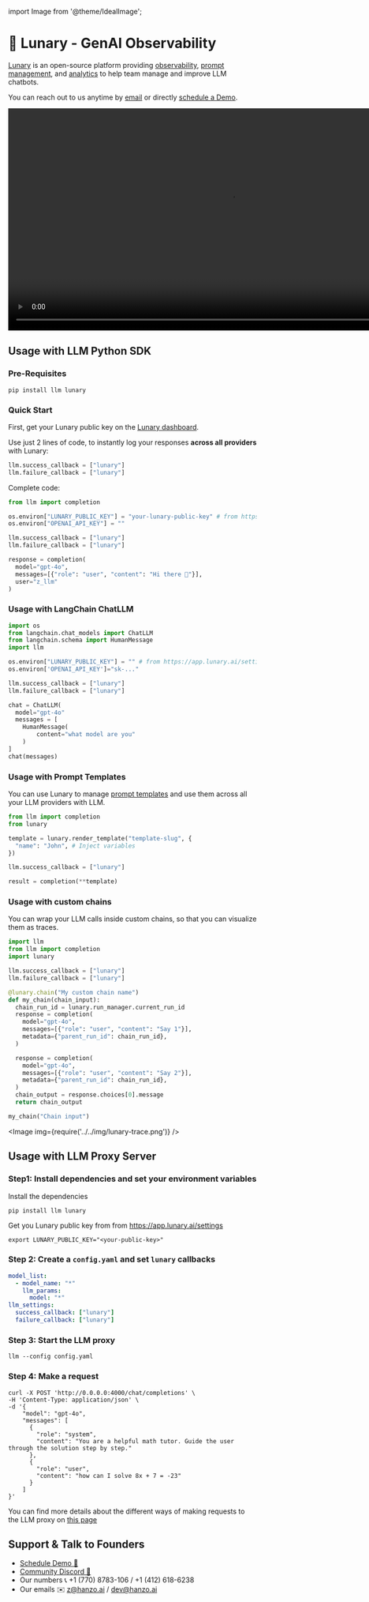 import Image from '@theme/IdealImage';

# 🌙 Lunary - GenAI Observability 

[Lunary](https://lunary.ai/) is an open-source platform providing [observability](https://lunary.ai/docs/features/observe), [prompt management](https://lunary.ai/docs/features/prompts), and [analytics](https://lunary.ai/docs/features/observe#analytics) to help team manage and improve LLM chatbots.

You can reach out to us anytime by [email](mailto:hello@lunary.ai) or directly [schedule a Demo](https://lunary.ai/schedule).

<video controls width='900' >
  <source src='https://lunary.ai/videos/demo-annotated.mp4'/>
</video>


## Usage with LLM Python SDK
### Pre-Requisites

```shell
pip install llm lunary
```

### Quick Start

First, get your Lunary public key on the [Lunary dashboard](https://app.lunary.ai/).

Use just 2 lines of code, to instantly log your responses **across all providers** with Lunary:

```python
llm.success_callback = ["lunary"]
llm.failure_callback = ["lunary"]
```

Complete code:
```python
from llm import completion

os.environ["LUNARY_PUBLIC_KEY"] = "your-lunary-public-key" # from https://app.lunary.ai/)
os.environ["OPENAI_API_KEY"] = ""

llm.success_callback = ["lunary"]
llm.failure_callback = ["lunary"]

response = completion(
  model="gpt-4o",
  messages=[{"role": "user", "content": "Hi there 👋"}],
  user="z_llm"
)
```

### Usage with LangChain ChatLLM 
```python
import os
from langchain.chat_models import ChatLLM
from langchain.schema import HumanMessage
import llm

os.environ["LUNARY_PUBLIC_KEY"] = "" # from https://app.lunary.ai/settings
os.environ['OPENAI_API_KEY']="sk-..."

llm.success_callback = ["lunary"] 
llm.failure_callback = ["lunary"] 

chat = ChatLLM(
  model="gpt-4o"
  messages = [
    HumanMessage(
        content="what model are you"
    )
]
chat(messages)
```


### Usage with Prompt Templates

You can use Lunary to manage [prompt templates](https://lunary.ai/docs/features/prompts) and use them across all your LLM providers with LLM.

```python
from llm import completion
from lunary

template = lunary.render_template("template-slug", {
  "name": "John", # Inject variables
})

llm.success_callback = ["lunary"]

result = completion(**template)
```

### Usage with custom chains
You can wrap your LLM calls inside custom chains, so that you can visualize them as traces.

```python
import llm
from llm import completion
import lunary

llm.success_callback = ["lunary"]
llm.failure_callback = ["lunary"]

@lunary.chain("My custom chain name")
def my_chain(chain_input):
  chain_run_id = lunary.run_manager.current_run_id
  response = completion(
    model="gpt-4o", 
    messages=[{"role": "user", "content": "Say 1"}],
    metadata={"parent_run_id": chain_run_id},
  )

  response = completion(
    model="gpt-4o", 
    messages=[{"role": "user", "content": "Say 2"}],
    metadata={"parent_run_id": chain_run_id},
  )
  chain_output = response.choices[0].message
  return chain_output

my_chain("Chain input")
```

<Image img={require('../../img/lunary-trace.png')} />

## Usage with LLM Proxy Server
### Step1: Install dependencies and set your environment variables 
Install the dependencies
```shell
pip install llm lunary
```

Get you Lunary public key from from https://app.lunary.ai/settings 
```shell
export LUNARY_PUBLIC_KEY="<your-public-key>"
```

### Step 2: Create a `config.yaml` and set `lunary` callbacks

```yaml
model_list:
  - model_name: "*"
    llm_params:
      model: "*"
llm_settings:
  success_callback: ["lunary"]
  failure_callback: ["lunary"]
```

### Step 3: Start the LLM proxy
```shell
llm --config config.yaml
```

### Step 4: Make a request

```shell
curl -X POST 'http://0.0.0.0:4000/chat/completions' \
-H 'Content-Type: application/json' \
-d '{
    "model": "gpt-4o",
    "messages": [
      {
        "role": "system",
        "content": "You are a helpful math tutor. Guide the user through the solution step by step."
      },
      {
        "role": "user",
        "content": "how can I solve 8x + 7 = -23"
      }
    ]
}'
```

You can find more details about the different ways of making requests to the LLM proxy on [this page](https://docs.llm.ai/docs/proxy/user_keys)


## Support & Talk to Founders

- [Schedule Demo 👋](https://calendly.com/d/4mp-gd3-k5k/hanzoai-1-1-onboarding-llm-hosted-version)
- [Community Discord 💭](https://discord.gg/XthHQQj)
- Our numbers 📞 +1 (770) 8783-106 / ‭+1 (412) 618-6238‬
- Our emails ✉️ z@hanzo.ai / dev@hanzo.ai
